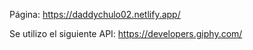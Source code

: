 Página: https://daddychulo02.netlify.app/


Se utilizo el siguiente API: https://developers.giphy.com/
